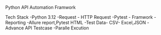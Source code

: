 Python API Automation Framwork

Tech Stack
-Python 3.12
-Request - HTTP Request
-Pytest - Framwork
-Reporting -Allure report,Pytest HTML
-Test Data- CSV- Excel,JSON
-Advance API Testcase
-Paralle Excution 